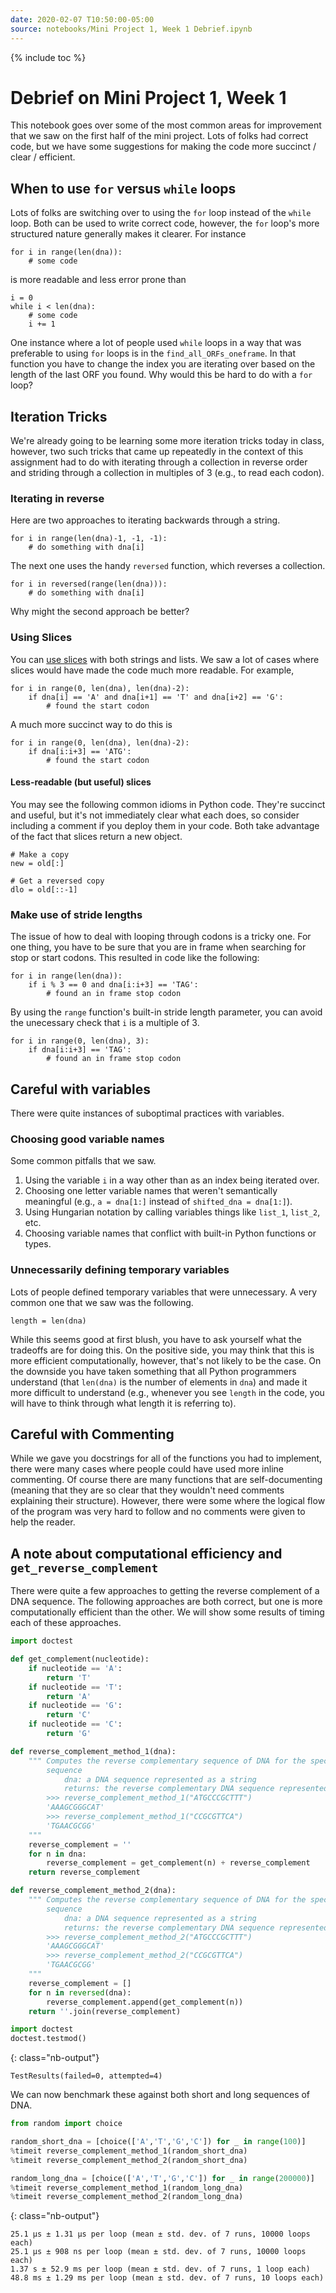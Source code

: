 ```yaml
---
date: 2020-02-07 T10:50:00-05:00
source: notebooks/Mini Project 1, Week 1 Debrief.ipynb
---
```


{% include toc %}


#  Debrief on Mini Project 1, Week 1

This notebook goes over some of the most common areas for improvement that we saw on the first half of the mini project.  Lots of folks had correct code, but we have some suggestions for making the code more succinct / clear / efficient.

##  When to use `for` versus `while` loops

Lots of folks are switching over to using the `for` loop instead of the `while` loop.  Both can be used to write correct code, however, the `for` loop's more structured nature generally makes it clearer.  For instance
```
for i in range(len(dna)):
    # some code
```
is more readable and less error prone than
```
i = 0
while i < len(dna):
    # some code
    i += 1
```

One instance where a lot of people used `while` loops in a way that was preferable to using `for` loops is in the `find_all_ORFs_oneframe`.  In that function you have to change the index you are iterating over based on the length of the last ORF you found.  Why would this be hard to do with a `for` loop?

## Iteration Tricks

We're already going to be learning some more iteration tricks today in class, however, two such tricks that came up repeatedly in the context of this assignment had to do with iterating through a collection in reverse order and striding through a collection in multiples of 3 (e.g., to read each codon).

### Iterating in reverse

Here are two approaches to iterating backwards through a string.
```
for i in range(len(dna)-1, -1, -1):
    # do something with dna[i]
```

The next one uses the handy `reversed` function, which reverses a collection.
```
for i in reversed(range(len(dna))):
    # do something with dna[i]
```

Why might the second approach be better?

### Using Slices

You can [use slices](http://www.greenteapress.com/thinkpython2/html/thinkpython2009.html#sec95)
with both strings and lists.
We saw a lot of cases where slices would have made the code much more readable.  For example,

```
for i in range(0, len(dna), len(dna)-2):
    if dna[i] == 'A' and dna[i+1] == 'T' and dna[i+2] == 'G':
        # found the start codon
```

A much more succinct way to do this is
```
for i in range(0, len(dna), len(dna)-2):
    if dna[i:i+3] == 'ATG':
        # found the start codon
```

#### Less-readable (but useful) slices

You may see the following common idioms in Python code. They're succinct and useful, but it's not immediately clear what each does, so consider including a comment if you deploy them in your code. Both take advantage of the fact that slices return a new object.

```
# Make a copy
new = old[:]

# Get a reversed copy
dlo = old[::-1]
```


### Make use of stride lengths

The issue of how to deal with looping through codons is a tricky one.  For one thing, you have to be sure that you are in frame when searching for stop or start codons.  This resulted in code like the following:

```
for i in range(len(dna)):
    if i % 3 == 0 and dna[i:i+3] == 'TAG':
        # found an in frame stop codon
```

By using the `range` function's built-in stride length parameter, you can avoid the unecessary check that `i` is a multiple of 3.

```
for i in range(0, len(dna), 3):
    if dna[i:i+3] == 'TAG':
        # found an in frame stop codon
```

## Careful with variables

There were quite instances of suboptimal practices with variables.

### Choosing good variable names

Some common pitfalls that we saw.
1.  Using the variable `i` in a way other than as an index being iterated over.
2.  Choosing one letter variable names that weren't semantically meaningful (e.g., `a = dna[1:]` instead of `shifted_dna = dna[1:]`).
3.  Using Hungarian notation by calling variables things like `list_1`, `list_2`, etc.
4.  Choosing variable names that conflict with built-in Python functions or types.

### Unnecessarily defining temporary variables

Lots of people defined temporary variables that were unnecessary.  A very common one that we saw was the following.

```
length = len(dna)
```
While this seems good at first blush, you have to ask yourself what the tradeoffs are for doing this.  On the positive side, you may think that this is more efficient computationally, however, that's not likely to be the case.  On the downside you have taken something that all Python programmers understand (that `len(dna)` is the number of elements in `dna`) and made it more difficult to understand (e.g., whenever you see `length` in the code, you will have to think through what length it is referring to).

## Careful with Commenting

While we gave you docstrings for all of the functions you had to implement, there were many cases where people could have used more inline commenting.  Of course there are many functions that are self-documenting (meaning that they are so clear that they wouldn't need comments explaining their structure).  However, there were some where the logical flow of the program was very hard to follow and no comments were given to help the reader.

## A note about computational efficiency and `get_reverse_complement`

There were quite a few approaches to getting the reverse complement of a DNA sequence.  The following approaches are both correct, but one is more computationally efficient than the other.  We will show some results of timing each of these approaches.


```python
import doctest

def get_complement(nucleotide):
    if nucleotide == 'A':
        return 'T'
    if nucleotide == 'T':
        return 'A'
    if nucleotide == 'G':
        return 'C'
    if nucleotide == 'C':
        return 'G'

def reverse_complement_method_1(dna):
    """ Computes the reverse complementary sequence of DNA for the specfied DNA
        sequence
            dna: a DNA sequence represented as a string
            returns: the reverse complementary DNA sequence represented as a string
        >>> reverse_complement_method_1("ATGCCCGCTTT")
        'AAAGCGGGCAT'
        >>> reverse_complement_method_1("CCGCGTTCA")
        'TGAACGCGG'
    """
    reverse_complement = ''
    for n in dna:
        reverse_complement = get_complement(n) + reverse_complement
    return reverse_complement

def reverse_complement_method_2(dna):
    """ Computes the reverse complementary sequence of DNA for the specfied DNA
        sequence
            dna: a DNA sequence represented as a string
            returns: the reverse complementary DNA sequence represented as a string
        >>> reverse_complement_method_2("ATGCCCGCTTT")
        'AAAGCGGGCAT'
        >>> reverse_complement_method_2("CCGCGTTCA")
        'TGAACGCGG'
    """
    reverse_complement = []
    for n in reversed(dna):
        reverse_complement.append(get_complement(n))
    return ''.join(reverse_complement)

import doctest
doctest.testmod()
```

{: class="nb-output"}




    TestResults(failed=0, attempted=4)




We can now benchmark these against both short and long sequences of DNA.


```python
from random import choice

random_short_dna = [choice(['A','T','G','C']) for _ in range(100)]
%timeit reverse_complement_method_1(random_short_dna)
%timeit reverse_complement_method_2(random_short_dna)

random_long_dna = [choice(['A','T','G','C']) for _ in range(200000)]
%timeit reverse_complement_method_1(random_long_dna)
%timeit reverse_complement_method_2(random_long_dna)
```

{: class="nb-output"}

    25.1 µs ± 1.31 µs per loop (mean ± std. dev. of 7 runs, 10000 loops each)
    25.1 µs ± 908 ns per loop (mean ± std. dev. of 7 runs, 10000 loops each)
    1.37 s ± 52.9 ms per loop (mean ± std. dev. of 7 runs, 1 loop each)
    48.8 ms ± 1.29 ms per loop (mean ± std. dev. of 7 runs, 10 loops each)
